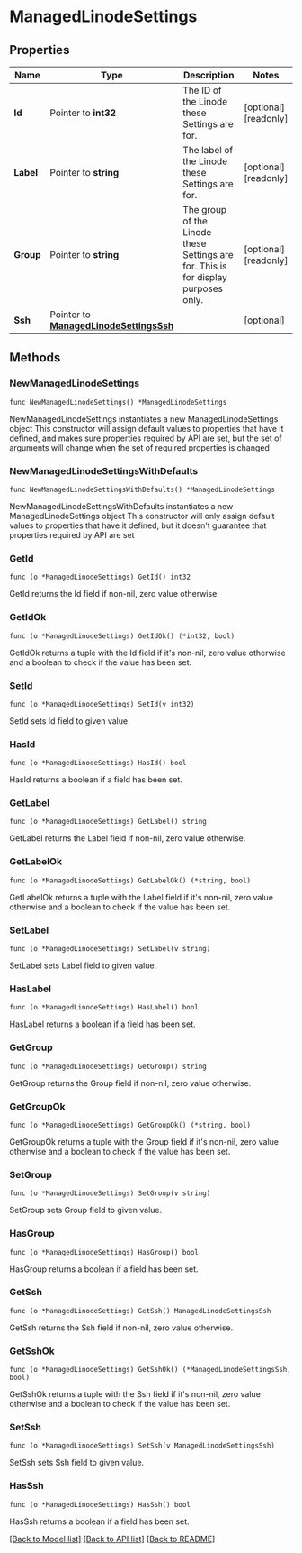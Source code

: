 # ManagedLinodeSettings

## Properties

Name | Type | Description | Notes
------------ | ------------- | ------------- | -------------
**Id** | Pointer to **int32** | The ID of the Linode these Settings are for.  | [optional] [readonly] 
**Label** | Pointer to **string** | The label of the Linode these Settings are for.  | [optional] [readonly] 
**Group** | Pointer to **string** | The group of the Linode these Settings are for. This is for display purposes only.  | [optional] [readonly] 
**Ssh** | Pointer to [**ManagedLinodeSettingsSsh**](ManagedLinodeSettingsSsh.md) |  | [optional] 

## Methods

### NewManagedLinodeSettings

`func NewManagedLinodeSettings() *ManagedLinodeSettings`

NewManagedLinodeSettings instantiates a new ManagedLinodeSettings object
This constructor will assign default values to properties that have it defined,
and makes sure properties required by API are set, but the set of arguments
will change when the set of required properties is changed

### NewManagedLinodeSettingsWithDefaults

`func NewManagedLinodeSettingsWithDefaults() *ManagedLinodeSettings`

NewManagedLinodeSettingsWithDefaults instantiates a new ManagedLinodeSettings object
This constructor will only assign default values to properties that have it defined,
but it doesn't guarantee that properties required by API are set

### GetId

`func (o *ManagedLinodeSettings) GetId() int32`

GetId returns the Id field if non-nil, zero value otherwise.

### GetIdOk

`func (o *ManagedLinodeSettings) GetIdOk() (*int32, bool)`

GetIdOk returns a tuple with the Id field if it's non-nil, zero value otherwise
and a boolean to check if the value has been set.

### SetId

`func (o *ManagedLinodeSettings) SetId(v int32)`

SetId sets Id field to given value.

### HasId

`func (o *ManagedLinodeSettings) HasId() bool`

HasId returns a boolean if a field has been set.

### GetLabel

`func (o *ManagedLinodeSettings) GetLabel() string`

GetLabel returns the Label field if non-nil, zero value otherwise.

### GetLabelOk

`func (o *ManagedLinodeSettings) GetLabelOk() (*string, bool)`

GetLabelOk returns a tuple with the Label field if it's non-nil, zero value otherwise
and a boolean to check if the value has been set.

### SetLabel

`func (o *ManagedLinodeSettings) SetLabel(v string)`

SetLabel sets Label field to given value.

### HasLabel

`func (o *ManagedLinodeSettings) HasLabel() bool`

HasLabel returns a boolean if a field has been set.

### GetGroup

`func (o *ManagedLinodeSettings) GetGroup() string`

GetGroup returns the Group field if non-nil, zero value otherwise.

### GetGroupOk

`func (o *ManagedLinodeSettings) GetGroupOk() (*string, bool)`

GetGroupOk returns a tuple with the Group field if it's non-nil, zero value otherwise
and a boolean to check if the value has been set.

### SetGroup

`func (o *ManagedLinodeSettings) SetGroup(v string)`

SetGroup sets Group field to given value.

### HasGroup

`func (o *ManagedLinodeSettings) HasGroup() bool`

HasGroup returns a boolean if a field has been set.

### GetSsh

`func (o *ManagedLinodeSettings) GetSsh() ManagedLinodeSettingsSsh`

GetSsh returns the Ssh field if non-nil, zero value otherwise.

### GetSshOk

`func (o *ManagedLinodeSettings) GetSshOk() (*ManagedLinodeSettingsSsh, bool)`

GetSshOk returns a tuple with the Ssh field if it's non-nil, zero value otherwise
and a boolean to check if the value has been set.

### SetSsh

`func (o *ManagedLinodeSettings) SetSsh(v ManagedLinodeSettingsSsh)`

SetSsh sets Ssh field to given value.

### HasSsh

`func (o *ManagedLinodeSettings) HasSsh() bool`

HasSsh returns a boolean if a field has been set.


[[Back to Model list]](../README.md#documentation-for-models) [[Back to API list]](../README.md#documentation-for-api-endpoints) [[Back to README]](../README.md)


